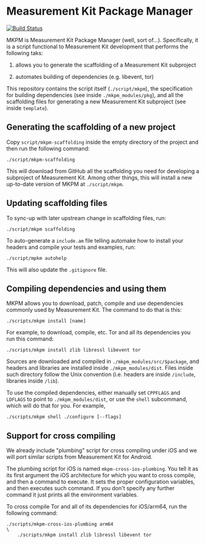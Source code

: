 # Measurement Kit Package Manager

[![Build Status](https://travis-ci.org/bassosimone/mkpm-ng.svg?branch=master)](https://travis-ci.org/bassosimone/mkpm-ng)

MKPM is Measurement Kit Package Manager (well, sort of...). Specifically, it is
a script functional to Measurement Kit development that performs the following
taks:

1. allows you to generate the scaffolding of a Measurement Kit subproject

2. automates building of dependencies (e.g. libevent, tor)

This repository contains the script itself (`./script/mkpm`), the
specification for building dependencies (see inside `./mkpm_modules/pkg`),
and all the scaffolding files for generating a new Measurement Kit
subproject (see inside `template`).

## Generating the scaffolding of a new project

Copy `script/mkpm-scaffolding` inside the empty directory of the project
and then run the following command:

```
./script/mkpm-scaffolding
```

This will download from GitHub all the scaffolding you need for developing
a subproject of Measurement Kit. Among other things, this will install a new
up-to-date version of MKPM at `./script/mkpm`.

## Updating scaffolding files

To sync-up with later upstream change in scaffolding files, run:

```
./script/mkpm scaffolding
```

To auto-generate a `include.am` file telling automake how to install your
headers and compile your tests and examples, run:

```
./script/mpkm autohelp
```

This will also update the `.gitignore` file.

## Compiling dependencies and using them

MKPM allows you to download, patch, compile and use dependencies commonly
used by Measurement Kit. The command to do that is this:

```
./scripts/mkpm install [name]
```

For example, to download, compile, etc. Tor and all its dependencies you
run this command:

```
./scripts/mkpm install zlib libressl libevent tor
```

Sources are downloaded and compiled in `./mkpm_modules/src/$package`, and
headers and libraries are installed inside `./mkpm_modules/dist`. Files
inside such directory follow the Unix convention (i.e. headers are inside
`/include`, libraries inside `/lib`).

To use the compiled dependencies, either manually set `CPPFLAGS` and
`LDFLAGS` to point to `./mkpm_modules/dist`, or use the `shell` subcommand,
which will do that for you. For example,

```
./scripts/mkpm shell ./configure [--flags]
```

## Support for cross compiling

We already include "plumbing" script for cross compiling under iOS and we
will port similar scripts from Measurement Kit for Android.

The plumbing script for iOS is named `mkpm-cross-ios-plumbing`. You tell it
as its first argument the iOS architecture for which you want to cross
compile, and then a command to execute. It sets the proper configuration
variables, and then executes such command. If you don't specify any further
command it just prints all the environment variables.

To cross compile Tor and all of its dependencies for iOS/arm64, run the
following command:

```
./scripts/mkpm-cross-ios-plumbing arm64                                        \
    ./scripts/mkpm install zlib libressl libevent tor
```
